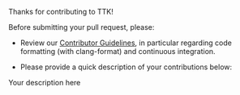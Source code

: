 Thanks for contributing to TTK!

Before submitting your pull request, please:

- Review our [Contributor Guidelines](https://github.com/topology-tool-kit/ttk/blob/master/CONTRIBUTING.md), in particular regarding code formatting (with clang-format) and continuous integration.

- Please provide a quick description of your contributions below:

Your description here

